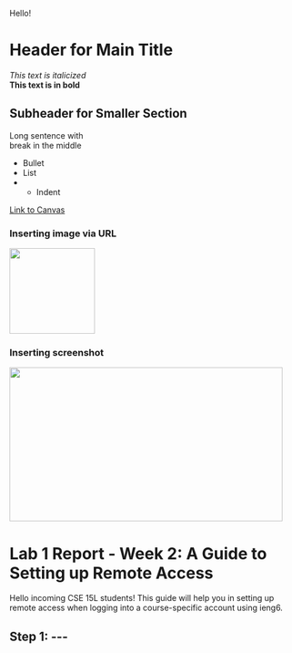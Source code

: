 
Hello!

# Header for Main Title

*This text is italicized* <br>
**This text is in bold** <br>

## Subheader for Smaller Section
Long sentence with <br> break in the middle

* Bullet
* List
* * Indent

[Link to Canvas](canvas.ucsd.edu)

### Inserting image via URL
<img src=https://upload.wikimedia.org/wikipedia/en/thumb/4/44/University_of_California%2C_San_Diego_seal.svg/1200px-University_of_California%2C_San_Diego_seal.svg.png width="150" height="150">

### Inserting screenshot
<img src=https://user-images.githubusercontent.com/103288140/162539850-b6a91613-8c5f-407a-b432-954207d67037.PNG width="480" height="270">








# Lab 1 Report - Week 2: A Guide to Setting up Remote Access
Hello incoming CSE 15L students! This guide will help you in setting up remote access when logging into a course-specific account using ieng6. 

## Step 1: --- 
